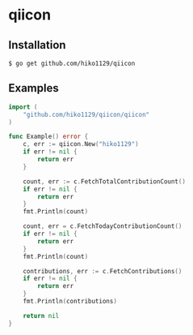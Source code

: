 # qiicon

## Installation

`$ go get github.com/hiko1129/qiicon`

## Examples

```Go
import (
	"github.com/hiko1129/qiicon/qiicon"
)

func Example() error {
	c, err := qiicon.New("hiko1129")
	if err != nil {
		return err
	}

	count, err := c.FetchTotalContributionCount()
	if err != nil {
		return err
	}
	fmt.Println(count)

	count, err = c.FetchTodayContributionCount()
	if err != nil {
		return err
	}
	fmt.Println(count)

	contributions, err := c.FetchContributions()
	if err != nil {
		return err
	}
	fmt.Println(contributions)

	return nil
}
```